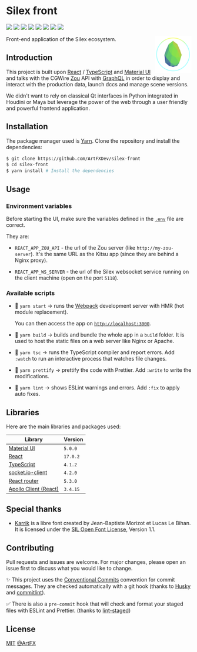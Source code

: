 # Silex front

![](https://img.shields.io/badge/TypeScript-007ACC?style=for-the-badge&logo=typescript&logoColor=white) ![](https://img.shields.io/badge/React-20232A?style=for-the-badge&logo=react&logoColor=61DAFB) ![](https://img.shields.io/badge/React_Router-CA4245?style=for-the-badge&logo=react-router&logoColor=white) ![](https://img.shields.io/badge/Material--UI-0081CB?style=for-the-badge&logo=material-ui&logoColor=white) ![](https://img.shields.io/badge/HTML5-E34F26?style=for-the-badge&logo=html5&logoColor=white) ![](https://img.shields.io/badge/ESLint-4b32c3?style=for-the-badge&logo=eslint&logoColor=white) ![](https://img.shields.io/badge/Prettier-c188c1?style=for-the-badge&logo=prettier&logoColor=white) ![](https://img.shields.io/badge/graphql-e535ab?style=for-the-badge&logo=GraphQL&logoColor=white)

<img align="right" width="100" height="100" src="./src/assets/images/silex_logo.png">

Front-end application of the Silex ecosystem.

## Introduction

This project is built upon [React](https://reactjs.org/) / [TypeScript](https://www.typescriptlang.org/) and [Material UI](mui.com/) and talks with the CGWire [Zou](zou.cg-wire.com/) API with [GraphQL](https://graphql.org/) in order to display and interact with the production data, launch dccs and manage scene versions.

We didn't want to rely on classical Qt interfaces in Python integrated in Houdini or Maya but leverage the power of the web through a user friendly and powerful frontend application.

## Installation

The package manager used is [Yarn](https://yarnpkg.com/). Clone the repository and install the dependencies:

```bash
$ git clone https://github.com/ArtFXDev/silex-front
$ cd silex-front
$ yarn install # Install the dependencies
```

## Usage

### Environment variables

Before starting the UI, make sure the variables defined in the [`.env`](.env) file are correct.

They are:

- `REACT_APP_ZOU_API` - the url of the Zou server (like `http://my-zou-server`). It's the same URL as the Kitsu app (since they are behind a Nginx proxy).

- `REACT_APP_WS_SERVER` - the url of the Silex websocket service running on the client machine (open on the port `5118`).

### Available scripts

- 🚀 `yarn start` -> runs the [Webpack](https://webpack.js.org/configuration/dev-server/) development server with HMR (hot module replacement).

  You can then access the app on [`http://localhost:3000`](http://localhost:3000).

- 👷 `yarn build` -> builds and bundle the whole app in a `build` folder. It is used to host the static files on a web server like Nginx or Apache.

- 🔨 `yarn tsc` -> runs the TypeScript compiler and report errors. Add `:watch` to run an interactive process that watches file changes.

- 💅 `yarn prettify` -> prettify the code with Prettier. Add `:write` to write the modifications.

- 🚨 `yarn lint` -> shows ESLint warnings and errors. Add `:fix` to apply auto fixes.

## Libraries

Here are the main libraries and packages used:

| Library                                                            | Version  |
| ------------------------------------------------------------------ | -------- |
| [Material UI](https://mui.com/)                                    | `5.0.0`  |
| [React](https://reactjs.org/)                                      | `17.0.2` |
| [TypeScript](https://www.typescriptlang.org/)                      | `4.1.2`  |
| [socket.io-client](https://socket.io/)                             | `4.2.0`  |
| [React router](reactrouter.com/)                                   | `5.3.0`  |
| [Apollo Client (React)](https://www.apollographql.com/docs/react/) | `3.4.15` |

## Special thanks

- [Karrik](http://karrik.phantom-foundry.com/) is a libre font created by Jean-Baptiste Morizot et Lucas Le Bihan. It is licensed under the [SIL Open Font License](http://scripts.sil.org/OFL), Version 1.1.

## Contributing

Pull requests and issues are welcome. For major changes, please open an issue first to discuss what you would like to change.

✨ This project uses the [Conventional Commits](https://www.conventionalcommits.org/en/v1.0.0/) convention for commit messages. They are checked automatically with a git hook (thanks to [Husky](https://typicode.github.io/husky/#/) and [commitlint](https://github.com/conventional-changelog/commitlint)).

✅ There is also a `pre-commit` hook that will check and format your staged files with ESLint and Prettier. (thanks to [lint-staged](https://github.com/okonet/lint-staged))

## License

[MIT](./LICENSE.md) [@ArtFX](https://artfx.school/)
